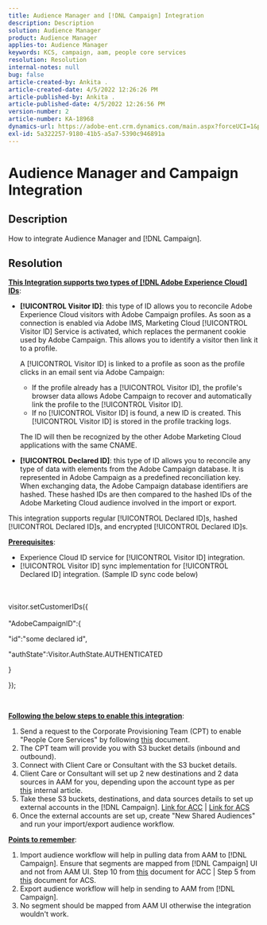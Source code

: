 ```yaml
---
title: Audience Manager and [!DNL Campaign] Integration
description: Description
solution: Audience Manager
product: Audience Manager
applies-to: Audience Manager
keywords: KCS, campaign, aam, people core services
resolution: Resolution
internal-notes: null
bug: false
article-created-by: Ankita .
article-created-date: 4/5/2022 12:26:26 PM
article-published-by: Ankita .
article-published-date: 4/5/2022 12:26:56 PM
version-number: 2
article-number: KA-18968
dynamics-url: https://adobe-ent.crm.dynamics.com/main.aspx?forceUCI=1&pagetype=entityrecord&etn=knowledgearticle&id=487bc498-dbb4-ec11-983f-000d3a5d0e57
exl-id: 5a322257-9180-41b5-a5a7-5390c946891a
---
```

# Audience Manager and Campaign Integration

## Description

How to integrate Audience Manager and [!DNL Campaign].

## Resolution




<u><b>This&nbsp;Integration supports two types of [!DNL Adobe Experience Cloud] IDs</b></u>:

- <b>[!UICONTROL Visitor ID]</b>: this type of ID allows you to reconcile Adobe Experience Cloud visitors with Adobe Campaign profiles. As soon as a connection is enabled via Adobe IMS, Marketing Cloud [!UICONTROL Visitor ID] Service is activated, which replaces the permanent cookie used by Adobe Campaign. This allows you to identify a visitor then link it to a profile.



   A [!UICONTROL Visitor ID] is linked to a profile as soon as the profile clicks in an email sent via Adobe Campaign:

   - If the profile already has a [!UICONTROL Visitor ID], the profile's browser data allows Adobe Campaign to recover and automatically link the profile to the [!UICONTROL Visitor ID].
   - If no [!UICONTROL Visitor ID] is found, a new ID is created. This [!UICONTROL Visitor ID] is stored in the profile tracking logs.

   The ID will then be recognized by the other Adobe Marketing Cloud applications with the same CNAME.
- <b>[!UICONTROL Declared ID]</b>: this type of ID allows you to reconcile any type of data with elements from the Adobe Campaign database. It is represented in Adobe Campaign as a predefined reconciliation key. When exchanging data, the Adobe Campaign database identifiers are hashed. These hashed IDs are then compared to the hashed IDs of the Adobe Marketing Cloud audience involved in the import or export.


This integration supports regular [!UICONTROL Declared ID]s, hashed [!UICONTROL Declared ID]s, and encrypted [!UICONTROL Declared ID]s.

<u><b>Prerequisites</b></u>:

- Experience Cloud ID service for [!UICONTROL Visitor ID] integration.
- [!UICONTROL Visitor ID] sync implementation for [!UICONTROL Declared ID] integration. (Sample ID sync code below)&#x200B;

<br><br>visitor.setCustomerIDs(&lbrace;<br><br>
"AdobeCampaignID":&lbrace;

"id":"some declared id",

"authState":Visitor.AuthState.AUTHENTICATED

&rbrace;

&rbrace;);

&#x200B;&#x200B;&#x200B;&#x200B;&#x200B;&#x200B;&#x200B;

<u><b>Following the below steps to enable this integration</b></u>:

1. Send a request to the Corporate Provisioning Team (CPT) to enable "People Core Services" by following [this](https://adobe-ent.crm.dynamics.com/main.aspx?appid=c8f3a4cd-a068-e911-a957-000d3a34e00b&amp;pagetype=entityrecord&amp;etn=knowledgearticle&amp;id=d2a266a4-b3a9-ec11-983f-000d3a349e63) document.
2. The CPT team will provide you with S3 bucket details (inbound and outbound).
3. Connect with Client Care or Consultant with the S3 bucket details.
4. Client Care or Consultant will set up 2 new destinations and 2 data sources in AAM for you, depending upon the account type as per [this](https://wiki.corp.adobe.com/pages/viewpage.action?pageId=1061261145) internal article.
5. Take these S3 buckets, destinations, and data sources details to set up external accounts in the [!DNL Campaign]. [Link for ACC](https://experienceleague.adobe.com/docs/experience-cloud-kcs/kbarticles/KA-16470.html?lang=es-ES) | [Link for ACS](https://experienceleague.adobe.com/docs/campaign-standard/using/integrating-with-adobe-cloud/working-with-campaign-and-audience-manager-or-people-core-service/sharing-audiences-with-audience-manager-or-people-core-service.html?lang=en)
6. Once the external accounts are set up, create "New Shared Audiences" and run your import/export audience workflow.


<u><b>Points to remember</b></u>:

1. Import audience workflow will help in pulling data from AAM to [!DNL Campaign]. Ensure that segments are mapped from [!DNL Campaign] UI and not from AAM UI. Step 10 from [this](https://experienceleague.adobe.com/docs/experience-cloud-kcs/kbarticles/KA-16470.html?lang=es-ES) document for ACC | Step 5 from [this](https://experienceleague.adobe.com/docs/campaign-standard/using/integrating-with-adobe-cloud/working-with-campaign-and-audience-manager-or-people-core-service/sharing-audiences-with-audience-manager-or-people-core-service.html?lang=en) document for ACS.
2. Export audience workflow will help in sending to AAM from [!DNL Campaign].
3. No segment should be mapped from AAM UI otherwise the integration wouldn't work.
